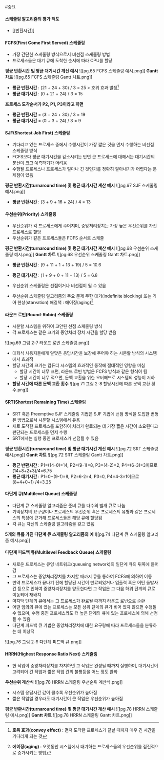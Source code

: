#중요 
#### 스케줄링 알고리즘의 평가 척도
- [[반환시간]]

#### FCFS(First Come First Served) 스케줄링
- 가장 간단한 스케줄링 방식으로서 비선점 스케줄링 방법
- 프로세스들은 대기 큐에 도착한 순서에 따라 CPU를 할당

**평균 반환시간 및 평균 대기시간 계산 예시**
![[pg.65 FCFS 스케줄링 예시.png]]
**Gantt 차트**
![[pg.65 FCFS 스케줄링 Gantt 차트.png]]
- **평균 반환시간** : (21 + 24 + 30) / 3 = 25 > 호위 효과 발생[^1]
- **평균 대기시간** : (0 + 21 + 24) / 3 = 15

**프로세스 도착순서가 P2, P1, P3이라고 하면**
- **평균 반환시간** = (3 + 24 + 30) / 3 = 19
- **평균 대기시간** = (0 + 3 + 24) / 3 = 9

#### SJF(Shortest Job First) 스케줄링
- 기다리고 있는 프로세스 중에서 수행시간이 가장 짧은 것을 먼저 수행하는 비선점 스케줄링 방식
- FCFS보다 평균 대기시간을 감소시키는 반면 큰 프로세스에 대해서는 대기시간의 분산이 크고 예측하기가 어려움
- 수행될 프로세스나 프로세스가 얼마나 긴 것인가를 정확히 알아내기가 어렵다는 문제점이 있음

**평균 반환시간(turnaround time) 및 평균 대기시간 계산 예시**
![[pg.67 SJF 스케줄링 예시.png]]
- **평균 반환시간** : (3 + 9 + 16 + 24) / 4 = 13

#### 우선순위(Priority) 스케줄링
- 우선순위가 각 프로세스에게 주어지며, 중앙처리장치는 가장 높은 우선순위를 가진 프로세스로 할당
- 우선순위가 같은 프로세스들은 FCFS 순서로 스케줄

**평균 반환시간(turnaround time) 및 평균 대기시간 계산 예시**
![[pg.68 우선순위 스케줄링 예시.png]]
**Gantt 차트**
![[pg.68 우선순위 스케줄링 Gantt 차트.png]]
- **평균 반환시간** : (9 + 11 + 1 + 13 + 19) / 5 = 10.6
- **평균 대기시간** : (1 + 9 + 0 + 11 + 13) / 5 = 6.8

- 우선순위 스케줄링은 선점이거나 비선점이 될 수 있음
- 우선순위 스케줄링 알고리즘의 주요 문제
  무한 대기(indefinite blocking) 또는 기아 현상(starvation)
  해결책 : 에이징(aging)[^2]

#### 라운드 로빈(Round-Robin) 스케줄링
- 시분할 시스템을 위하여 고안된 선점 스케줄링 방식
- 각 프로세스는 같은 크기의 중앙처리 장치 시간을 할당 받음

![[pg.69 그림 2-7 라운드 로빈 스케줄링.png]]
- 대화식 사용자들에게 알맞은 응답시간을 보장해 주어야 하는 시분할 방식의 시스템에서 효과적
- 할당 시간의 크기는 컴퓨터 시스템의 효과적인 동작에 절대적인 영향을 미침
	- 할당 시간이 너무 크면, 라운드 로빈 방법은 FCFS 방식과 같은 형식이 됨
	- 할당 시간이 너무 적으면, 문맥 교환을 위한 오버헤드로 시스템의 성능이 저하
- **할당 시간에 따른 문맥 교환 횟수**
  ![[pg.71 그림 2-8 할당시간에 따른 문맥 교환 횟수.png]]

#### SRT(Shortest Remaining Time) 스케줄링
- SRT 혹은 Preemptive SJF 스케줄링 기법은 SJF 기법에 선점 방식을 도입한 변형된 방법으로서 시분할 시스템에서 유용
- 새로 도착한 프로세스를 포함하여 처리가 완료되는 데 가장 짧은 시간이 소요된다고 판단되는 프로세스를 먼저 수행
- SRT에서는 실행 중인 프로세스가 선점될 수 있음

**평균 반환시간(turnaround time) 및 평균 대기시간 계산 예시**
![[pg.72 SRT 스케줄링 예시.png]]
**Gantt 차트**
![[pg.72 SRT 스케줄링 Gantt 차트.png]]
- **평균 반환시간** : P1=(14-0)=14, P2=(9-1)=8, P3=(4-2)=2, P4=(6-3)=3이므로 (14+8+2+3)/4=6.75
- **평균 대기시간** : P1=0+(9-1)=8, P2=6-2=4, P3=0, P4=4-3=1이므로 (8+4+0+1) /4=3.25

#### 다단계 큐(Multilevel Queue) 스케줄링
- 다단계 큐 스케줄링 알고리즘은 준비 큐를 다수의 별개 큐로 나눔
- 기억장치의 요구량이나 프로세스의 우선순위 혹은 프로세스의 유형과 같은 프로세스의 특성에 근거해 프로세스들은 해당 큐에 할당됨
- 각 큐는 자신의 스케줄링 알고리즘을 갖고 있음

**5개의 큐를 가진 다단계 큐 스케줄링 알고리즘의 예**
![[pg.74 다단계 큐 스케줄링 알고리즘 예시.png]]

#### 다단계 피드백 큐(Multilevel Feedback Queue) 스케줄링
- 새로운 프로세스는 큐잉 네트워크(queueing network)의 일단계 큐의 뒤쪽에 들어감
- 그 프로세스는 중앙처리장치를 차지할 때까지 큐를 통하여 FCFS에 의하여 이동
- 만약 프로세스가 끝나기 전에 할당된 시간이 만료되었거나 입출력 혹은 어떤 돌발사건 등으로 인하여 중앙처리장치를 양도한다면 그 작업은 그 다음 하위 단계의 큐로 이동되어 재배치
- 마지막 단계의 큐에서는 그 프로세스가 완료될 때까지 라운드 로빈으로 순환
- 어떤 임의의 큐에 있는 프로세스는 모든 상위 단계의 큐가 비어 있지 않으면 수행될 수 없으며, 수행 중인 프로세스라도 더 높은 단계의 큐에 있는 프로세스에 의해 선점될 수 있음
- 다단계 피드백 큐 기법은 중앙처리장치에 대한 요구량에 따라 프로세스들을 분류하는 데 이상적

![[pg.76 그림 2-9 다단계 피드백 큐.png]]

#### HRRN(Highest Response Ratio Next) 스케줄링
- 한 작업이 중앙처리장치를 차지하면 그 작업은 완성될 때까지 실행하며, 대기시간이 고려되어 긴 작업과 짧은 작업 간의 불평등을 어느 정도 완화

**우선순위 계산식**
![[pg.78 HRRN 스케줄링 우선순위 계산식.png]]
- 시스템 응답시간 값이 클수록 우선순위가 높아짐
- 짧은 작업일 경우라도 대기시간이 큰 작업은 우선순위가 높아짐

**평균 반환시간(turnaround time) 및 평균 대기시간 계산 예시**
![[pg.78  HRRN 스케줄링 예시.png]]
**Gantt 차트**
![[pg.78 HRRN 스케줄링 Gantt 차트.png]]



[^1]:**호위 효과(convoy effect)** : 먼저 도착한 프로세스가 끝날 때까지 매우 긴 시간을 기다리게 되는 것
[^2]: **에이징(aging)** : 오랫동안 시스템에서 대기하는 프로세스들의 우선순위를 점진적으로 증가시키는 방법